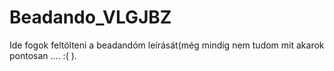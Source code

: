 # Beadando_VLGJBZ
Ide fogok feltölteni a beadandóm leírását(még mindig nem tudom mit akarok pontosan .... :( ).

